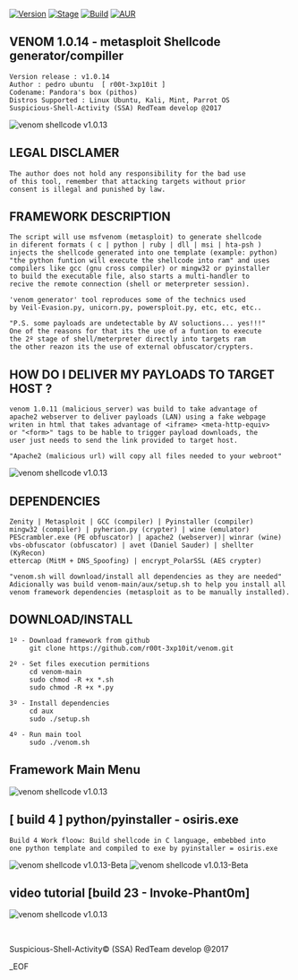 [![Version](https://img.shields.io/badge/VENOM-1.0.14-brightgreen.svg?maxAge=259200)]()
[![Stage](https://img.shields.io/badge/Release-Stable-brightgreen.svg)]()
[![Build](https://img.shields.io/badge/Supported_OS-Linux-orange.svg)]()
[![AUR](https://img.shields.io/aur/license/yaourt.svg)]()

## VENOM 1.0.14 - metasploit Shellcode generator/compiller
    Version release : v1.0.14
    Author : pedro ubuntu  [ r00t-3xp10it ]
    Codename: Pandora's box (pithos)
    Distros Supported : Linux Ubuntu, Kali, Mint, Parrot OS
    Suspicious-Shell-Activity (SSA) RedTeam develop @2017

![venom shellcode v1.0.13](http://i.cubeupload.com/bYQJc8.png)


## LEGAL DISCLAMER
    The author does not hold any responsibility for the bad use
    of this tool, remember that attacking targets without prior
    consent is illegal and punished by law.



## FRAMEWORK DESCRIPTION
    The script will use msfvenom (metasploit) to generate shellcode
    in diferent formats ( c | python | ruby | dll | msi | hta-psh )
    injects the shellcode generated into one template (example: python)
    "the python funtion will execute the shellcode into ram" and uses
    compilers like gcc (gnu cross compiler) or mingw32 or pyinstaller
    to build the executable file, also starts a multi-handler to
    recive the remote connection (shell or meterpreter session).

    'venom generator' tool reproduces some of the technics used
    by Veil-Evasion.py, unicorn.py, powersploit.py, etc, etc, etc..

    "P.S. some payloads are undetectable by AV soluctions... yes!!!"
    One of the reasons for that its the use of a funtion to execute
    the 2º stage of shell/meterpreter directly into targets ram
    the other reazon its the use of external obfuscator/crypters.


## HOW DO I DELIVER MY PAYLOADS TO TARGET HOST ?
    venom 1.0.11 (malicious_server) was build to take advantage of
    apache2 webserver to deliver payloads (LAN) using a fake webpage
    writen in html that takes advantage of <iframe> <meta-http-equiv>
    or "<form>" tags to be hable to trigger payload downloads, the
    user just needs to send the link provided to target host.

    "Apache2 (malicious url) will copy all files needed to your webroot"

![venom shellcode v1.0.13](http://i.cubeupload.com/nvmSq3.png)


## DEPENDENCIES
    Zenity | Metasploit | GCC (compiler) | Pyinstaller (compiler)
    mingw32 (compiler) | pyherion.py (crypter) | wine (emulator)
    PEScrambler.exe (PE obfuscator) | apache2 (webserver)| winrar (wine)
    vbs-obfuscator (obfuscator) | avet (Daniel Sauder) | shellter (KyRecon)
    ettercap (MitM + DNS_Spoofing) | encrypt_PolarSSL (AES crypter)

    "venom.sh will download/install all dependencies as they are needed"
    Adicionally was build venom-main/aux/setup.sh to help you install all
    venom framework dependencies (metasploit as to be manually installed).


## DOWNLOAD/INSTALL
    1º - Download framework from github
         git clone https://github.com/r00t-3xp10it/venom.git

    2º - Set files execution permitions
         cd venom-main
         sudo chmod -R +x *.sh
         sudo chmod -R +x *.py

    3º - Install dependencies
         cd aux
         sudo ./setup.sh

    4º - Run main tool
         sudo ./venom.sh


## Framework Main Menu
![venom shellcode v1.0.13](http://i.cubeupload.com/6yNJGG.png)
## [ build 4 ] python/pyinstaller - osiris.exe
    Build 4 Work floow: Build shellcode in C language, embebbed into
    one python template and compiled to exe by pyinstaller = osiris.exe
![venom shellcode v1.0.13-Beta](http://i.cubeupload.com/n7Nxee.png)
![venom shellcode v1.0.13-Beta](http://i.cubeupload.com/jWpjf3.png)


## video tutorial [build 23 - Invoke-Phant0m]
![venom shellcode v1.0.13](http://i.cubeupload.com/oBrL13.gif)

<br />


Suspicious-Shell-Activity© (SSA) RedTeam develop @2017


_EOF


